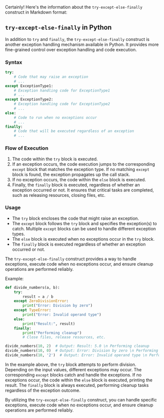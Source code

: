 Certainly! Here's the information about the `try-except-else-finally` construct in Markdown format:

## `try-except-else-finally` in Python

In addition to `try` and `finally`, the `try-except-else-finally` construct is another exception handling mechanism available in Python. It provides more fine-grained control over exception handling and code execution.

### Syntax

```python
try:
    # Code that may raise an exception
    # ...
except ExceptionType1:
    # Exception handling code for ExceptionType1
    # ...
except ExceptionType2:
    # Exception handling code for ExceptionType2
    # ...
else:
    # Code to run when no exceptions occur
    # ...
finally:
    # Code that will be executed regardless of an exception
    # ...
```

### Flow of Execution

1. The code within the `try` block is executed.
2. If an exception occurs, the code execution jumps to the corresponding `except` block that matches the exception type. If no matching `except` block is found, the exception propagates up the call stack.
3. If no exception occurs, the code within the `else` block is executed.
4. Finally, the `finally` block is executed, regardless of whether an exception occurred or not. It ensures that critical tasks are completed, such as releasing resources, closing files, etc.

### Usage

- The `try` block encloses the code that might raise an exception.
- The `except` block follows the `try` block and specifies the exception(s) to catch. Multiple `except` blocks can be used to handle different exception types.
- The `else` block is executed when no exceptions occur in the `try` block.
- The `finally` block is executed regardless of whether an exception occurred or not.

The `try-except-else-finally` construct provides a way to handle exceptions, execute code when no exceptions occur, and ensure cleanup operations are performed reliably.

Example:

```python
def divide_numbers(a, b):
    try:
        result = a / b
    except ZeroDivisionError:
        print("Error: Division by zero")
    except TypeError:
        print("Error: Invalid operand type")
    else:
        print("Result:", result)
    finally:
        print("Performing cleanup")
        # Close files, release resources, etc.

divide_numbers(10, 2)  # Output: Result: 5.0 \n Performing cleanup
divide_numbers(10, 0)  # Output: Error: Division by zero \n Performing cleanup
divide_numbers(10, '2')  # Output: Error: Invalid operand type \n Performing cleanup
```

In the example above, the `try` block attempts to perform division. Depending on the input values, different exceptions may occur. The corresponding `except` blocks catch and handle the exceptions. If no exceptions occur, the code within the `else` block is executed, printing the result. The `finally` block is always executed, performing cleanup tasks regardless of the exception outcome.

By utilizing the `try-except-else-finally` construct, you can handle specific exceptions, execute code when no exceptions occur, and ensure cleanup operations are performed reliably.

